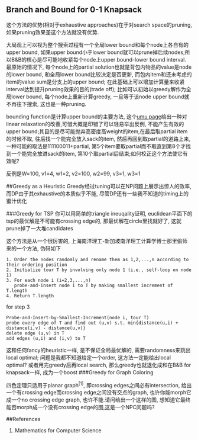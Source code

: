 ## Branch and Bound for 0-1 Knapsack
这个方法的优势(相对于exhaustive approaches)在于对search space的pruning, 如果pruning效果差这个方法就没有优势.

大局观上可以视为整个搜索过程有一个全局lower bound和每个node上各自有的upper bound, 如果upper bound小于lower bound就可以prune掉后续nodes;所以B&B的核心是尽可能地收紧每个node上upper bound-lower bound interval. 最原始的情况下, 每个node上的partial solution也就是背包内物品的value是node的lower bound, 和全局lower bound比较决定是否更新, 而包内item和还未考虑的item的value sum是分支上的upper bound; 在此基础上可以增加计算量来收紧interval达到提升pruning效果的目的(trade off); 比如可以初始以greedy解作为全局lower bound, 每个node上重新计算greedy, 一旦等于该node upper bound就不再往下搜索, 这也是一种pruning.

bounding function是计算upper bound的主要方法, 这个[umu page](https://www8.cs.umu.se/~jopsi/dinf504/chap13.shtml)给出一种对linear relaxation的改善,可惜大概是印错了可以轻易举出反例, 不能产生有效的upper bound;其目的是尽可能抛弃高密度高weight的item,在最后取partial item的时候不取, 往后找一个能完全放入sack的item, 然后再回到取partial的道路上来,一种可能的取法是111100011+partial, 第5个item要取partial而不取直到第8个才找到一个能完全放进sack的item, 第10个取partial后结束;如何校正这个方法使它有效呢?

反例是W=100, v1=4, w1=2, v2=100, w2=99, v3=1, w3=1

##Greedy as a Heuristic
Greedy经过tuning可以在NP问题上展示出惊人的效率, 而DP由于其exhaustive的本质似乎不能, 尽管DP还有一些我不知道的timing上的蜜汁优化

###Greedy for TSP
你可以用简单的triangle ineuqality证明, euclidean平面下的tsp的最优解是不可能有crossing edge的, 那最优解在circle里找就好了, 这就prune掉了一大堆candidates

这个方法是从一个很厉害的, 上海南洋理工-新加坡南洋理工计算学博士那里偷师来的一个方法, 伪码如下

    1. Order the nodes randomly and rename them as 1,2,...,n according to their ordering position
    2. Initialize tour T by involving only node 1 (i.e., self-loop on node 1)
    3. For each node i (i=2,3,...,n)
       probe-and-insert node i to T by making smallest increment of T.length
    4. Return T.length


for step 3

    Probe-and-Insert-by-Smallest-Increment(node i, tour T)
    probe every edge of T and find out (u,v) s.t. min{distance(u,i) + distance(i,v) - distance(u,v)}
    delete edge (u,v) in T
    add edges (u,i) and (i,v) to T

这和任何fancy的heuristic一样, 是不保证全局最优解的, 需要randomness来跳出local optimal; 问题是我都不知道给定一个order, 这方法一定能给出local optimal? 或者用完greedy后再local search, 那么greedy也就退化成和在B&B for knapsack一样, 成为一个boost
###Greedy for Graph Coloring

四色定理只适用于planar graph<sup class="reference">[1]</sup>, 即crossing edges之间必有intersection, 给出一个有crossing edge而crossing edge之间没有交点的graph, 也许你能morph它成一个no crossing edge graph, 也许不能.请问给出一个这样的图, 想知道它最终能否morph成一个没有crossing edge的图,这是一个NPC问题吗?

##References

1. Mathematics for Computer Science